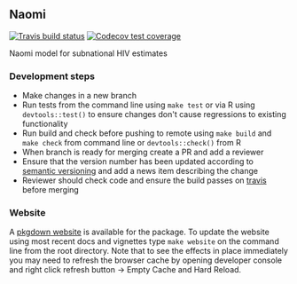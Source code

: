 ## Naomi

[![Travis build status](https://travis-ci.org/mrc-ide/naomi.svg?branch=master)](https://travis-ci.org/mrc-ide/naomi)
[![Codecov test coverage](https://codecov.io/gh/mrc-ide/naomi/branch/master/graph/badge.svg)](https://codecov.io/gh/mrc-ide/naomi?branch=master)

Naomi model for subnational HIV estimates

### Development steps

* Make changes in a new branch
* Run tests from the command line using `make test` or via R using `devtools::test()` to ensure changes don't cause regressions to existing functionality
* Run build and check before pushing to remote using `make build` and `make check` from command line or `devtools::check()` from R
* When branch is ready for merging create a PR and add a reviewer
* Ensure that the version number has been updated according to [semantic versioning](https://semver.org/) and add a news item describing the change
* Reviewer should check code and ensure the build passes on [travis](https://travis-ci.org/mrc-ide/naomi) before merging


### Website

A [pkgdown website](https://mrc-ide.github.io/naomi) is available for the package. To update the website using most recent docs and vignettes type `make website` on the command line from the root directory. Note that to see the effects in place immediately you may need to refresh the browser cache by opening developer console and right click refresh button -> Empty Cache and Hard Reload.
